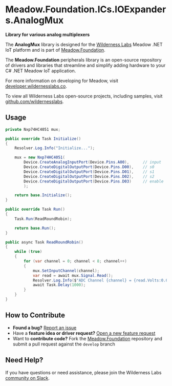 # Meadow.Foundation.ICs.IOExpanders.AnalogMux

**Library for various analog multiplexers**

The **AnalogMux** library is designed for the [Wilderness Labs](www.wildernesslabs.co) Meadow .NET IoT platform and is part of [Meadow.Foundation](https://developer.wildernesslabs.co/Meadow/Meadow.Foundation/).

The **Meadow.Foundation** peripherals library is an open-source repository of drivers and libraries that streamline and simplify adding hardware to your C# .NET Meadow IoT application.

For more information on developing for Meadow, visit [developer.wildernesslabs.co](http://developer.wildernesslabs.co/).

To view all Wilderness Labs open-source projects, including samples, visit [github.com/wildernesslabs](https://github.com/wildernesslabs/).

## Usage

```csharp
private Nxp74HC4051 mux;

public override Task Initialize()
{
    Resolver.Log.Info("Initialize...");

    mux = new Nxp74HC4051(
        Device.CreateAnalogInputPort(Device.Pins.A00),      // input
        Device.CreateDigitalOutputPort(Device.Pins.D00),    // s0
        Device.CreateDigitalOutputPort(Device.Pins.D01),    // s1
        Device.CreateDigitalOutputPort(Device.Pins.D02),    // s2
        Device.CreateDigitalOutputPort(Device.Pins.D03)     // enable
        );

    return base.Initialize();
}

public override Task Run()
{
    Task.Run(ReadRoundRobin);

    return base.Run();
}

public async Task ReadRoundRobin()
{
    while (true)
    {
        for (var channel = 0; channel < 8; channel++)
        {
            mux.SetInputChannel(channel);
            var read = await mux.Signal.Read();
            Resolver.Log.Info($"ADC Channel {channel} = {read.Volts:0.0}V");
            await Task.Delay(1000);
        }
    }
}

```
## How to Contribute

- **Found a bug?** [Report an issue](https://github.com/WildernessLabs/Meadow_Issues/issues)
- Have a **feature idea or driver request?** [Open a new feature request](https://github.com/WildernessLabs/Meadow_Issues/issues)
- Want to **contribute code?** Fork the [Meadow.Foundation](https://github.com/WildernessLabs/Meadow.Foundation) repository and submit a pull request against the `develop` branch


## Need Help?

If you have questions or need assistance, please join the Wilderness Labs [community on Slack](http://slackinvite.wildernesslabs.co/).
